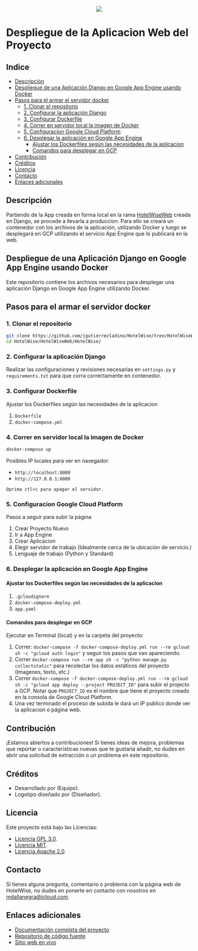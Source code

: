 <p align="center">
    <img src="../_src/HotelWiseLogo.Horizontal.png">
</p>

# Despliegue de la Aplicacion Web del Proyecto <!-- omit in toc --> 

## Indice <!-- omit in toc --> 

- [Descripción](#descripción)
- [Despliegue de una Aplicación Django en Google App Engine usando Docker](#despliegue-de-una-aplicación-django-en-google-app-engine-usando-docker)
- [Pasos para el armar el servidor docker](#pasos-para-el-armar-el-servidor-docker)
  - [1. Clonar el repositorio](#1-clonar-el-repositorio)
  - [2. Configurar la aplicación Django](#2-configurar-la-aplicación-django)
  - [3. Configurar Dockerfile](#3-configurar-dockerfile)
  - [4. Correr en servidor local la imagen de Docker](#4-correr-en-servidor-local-la-imagen-de-docker)
  - [5. Configuracion Google Cloud Platform](#5-configuracion-google-cloud-platform)
  - [6. Desplegar la aplicación en Google App Engine](#6-desplegar-la-aplicación-en-google-app-engine)
    - [Ajustar los Dockerfiles según las necesidades de la aplicacion](#ajustar-los-dockerfiles-según-las-necesidades-de-la-aplicacion)
    - [Comandos para desplegar en GCP](#comandos-para-desplegar-en-gcp)
- [Contribución](#contribución)
- [Créditos](#créditos)
- [Licencia](#licencia)
- [Contacto](#contacto)
- [Enlaces adicionales](#enlaces-adicionales)


## Descripción

Partiendo de la App creada en forma local en la rama [HotelWiseWeb](https://github.com/jgutierrezladino/HotelWise/tree/HotelWiseWeb/) creada en Django, se procede a llevarla a produccion. Para ello se creará un contenedor con los archivos de la aplicación, utilizando Docker y luego se desplegará en GCP utilizando el servicio App Engine que lo publicará en la web.

## Despliegue de una Aplicación Django en Google App Engine usando Docker

Este repositorio contiene los archivos necesarios para desplegar una aplicación Django en Google App Engine utilizando Docker.

## Pasos para el armar el servidor docker

### 1. Clonar el repositorio

```bash
git clone https://github.com/jgutierrezladino/HotelWise/tree/HotelWiseWeb/HotelWise.git
cd HotelWise/HotelWiseWeb/HotelWise/
```

### 2. Configurar la aplicación Django

Realizar las configuraciones y revisiones necesarias en `settings.py` y `requirements.txt` para que corra correctamente en contenedor.

### 3. Configurar Dockerfile

Ajustar los Dockerfiles según las necesidades de la aplicacion

  1. `Dockerfile`
  2. `docker-compose.yml`

### 4. Correr en servidor local la imagen de Docker

```bash
docker-compose up
```
Posibles IP locales para ver en navegador:
  * `http://localhost:8000`
  * `http://127.0.0.1:8000`

`Oprima ctl+c para apagar el servidor.`

### 5. Configuracion Google Cloud Platform

Pasos a seguir para subir la página

  1. Crear Proyecto Nuevo 
  2. Ir a App Engine
  3. Crear Aplicacion
  4. Elegir servidor de trabajo (Idealmente cerca de la ubicación de servicio.)
  5. Lenguaje de trabajo (Python y Standard)


### 6. Desplegar la aplicación en Google App Engine

#### Ajustar los Dockerfiles según las necesidades de la aplicacion 

  1. `.gcloudignore`
  2. `docker-compose-deploy.yml`
  3. `app.yaml`

#### Comandos para desplegar en GCP

Ejecutar en Terminal (local) y en la carpeta del proyecto:

  1. Correr: `docker-compose -f docker-compose-deploy.yml run --rm gcloud sh -c "gcloud auth login"` y seguir los pasos que van apareciendo.
  2. Correr `docker-compose run --rm app sh -c "python manage.py collectstatic"` para recolectar los datos estáticos del proyecto (Imagenes, texto, etc.)
  3. Correr `docker-compose -f docker-compose-deploy.yml run --rm gcloud sh -c "gcloud app deploy --project PROJECT_ID"` para subir el projecto a GCP. Notar que `PROJECT_ID` es el nombre que tiene el proyecto creado en la consola de Google Cloud Platform.
  4. Una vez terminado el proceso de subida le dará un IP publico donde ver la aplicacion o página web.

## Contribución

¡Estamos abiertos a contribuciones! Si tienes ideas de mejora, problemas que reportar o características nuevas que te gustaría añadir, no dudes en abrir una solicitud de extracción o un problema en este repositorio.

## Créditos

- Desarrollado por (Equipo).
- Logotipo diseñado por (Diseñador).

## Licencia

Este proyecto está bajo las Licencias:

- [Licencia GPL 3.0](LICENSE-GPL).
- [Licencia MIT](LICENSE-MIT).
- [Licencia Apache 2.0](LICENSE-APACHE).

## Contacto

Si tienes alguna pregunta, comentario o problema con la página web de HotelWise, no dudes en ponerte en contacto con nosotros en [mdallanegra@icloud.com](mailto:mdallanegra@icloud.com).

## Enlaces adicionales

- [Documentación completa del proyecto](https://github.com/jgutierrezladino/HotelWise)
- [Repositorio de código fuente](https://github.com/jgutierrezladino/HotelWise/tree/HotelWiseWeb/HotelWise)
- [Sitio web en vivo](https://hotelwiseweb.uk.r.appspot.com)


